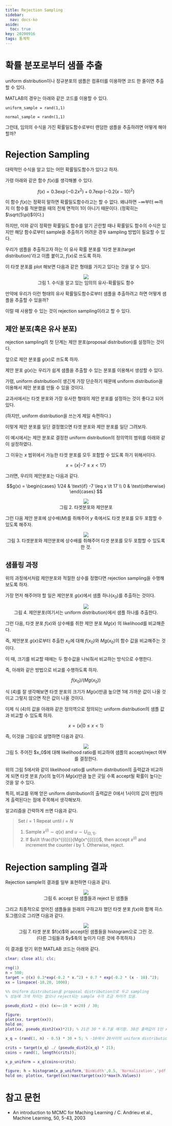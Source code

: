 ```yaml
---
title: Rejection Sampling
sidebar:
  nav: docs-ko
aside:
  toc: true
key: 20200916
tags: 통계학
---
```


# 확률 분포로부터 샘플 추출

uniform distribution이나 정규분포의 샘플은 컴퓨터를 이용하면 코드 한 줄이면 추출할 수 있다.

MATLAB의 경우는 아래와 같은 코드를 이용할 수 있다.

```
uniform_sample = rand(1,1)

normal_sample = randn(1,1)
```

그런데, 임의의 수식을 가진 확률밀도함수로부터 랜덤한 샘플을 추출하려면 어떻게 해야할까?

# Rejection Sampling

대략적인 수식을 알고 있는 어떤 확률밀도함수가 있다고 하자.

가령 아래와 같은 함수 $f(x)$를 생각해볼 수 있다.

$$f(x) = 0.3\exp\left(-0.2x^2\right) + 0.7\exp\left(-0.2(x-10)^2\right)$$

이 함수 $f(x)$는 정확히 말하면 확률밀도함수라고는 할 수 없다. 왜냐하면 $-\infty$부터 $\infty$까지 이 함수를 적분했을 때의 전체 면적이 1이 아니기 때문이다. (정확히는 $\sqrt{5\pi}$이다.)

하지만, 이와 같이 정확한 확률밀도 함수를 알기 곤란할 때나 확률밀도 함수의 수식은 있지만 해당 함수로부터 sample을 추출하기 어려운 경우 sampling 방법이 필요할 수 있다.

[//]:# (수식 1)

우리가 샘플을 추출하고자 하는 이 유사 확률 분포를 '타겟 분포(target distribution)'라고 이름 붙이고, $f(x)$로 쓰도록 하자.

이 타겟 분포를 plot 해보면 다음과 같은 형태를 가지고 있다는 것을 알 수 있다.

<p align = "center">
  <img src = "https://raw.githubusercontent.com/angeloyeo/angeloyeo.github.io/master/pics/2020-09-16-rejection_sampling/pic1.png">
  <br>
  그림 1. 수식을 알고 있는 임의의 유사-확률밀도 함수
</p>

만약에 우리가 이런 형태의 유사 확률밀도함수로부터 샘플을 추출하려고 하면 어떻게 샘플을 추출할 수 있을까?

이럴 때 사용할 수 있는 것이 rejection sampling이라고 할 수 있다.

## 제안 분포(혹은 유사 분포)

rejection sampling의 첫 단계는 제안 분포(proposal distribution)를 설정하는 것이다.

앞으로 제안 분포를 $g(x)$로 쓰도록 하자.

제안 분포 $g(x)$는 우리가 쉽게 샘플을 추출할 수 있는 분포를 이용해서 생성할 수 있다.

가령, uniform distribution이 생긴게 가장 단순하기 때문에 uniform distribution을 이용해서 제안 분포를 만들 수 있을 것이다.

교과서에서는 타겟 분포와 가장 유사한 형태의 제안 분포를 설정하는 것이 좋다고 되어 있다. 

(하지만, uniform distribution을 쓰는게 제일 속편하다.)

이렇게 제안 분포를 일단 결정했으면 타겟 분포와 제안 분포를 일단 그려보자.


이 예시에서는 제안 분포로 결정한 uniform distribution의 정의역의 범위를 아래와 같이 설정하였다.

그 이유는 $x$ 범위에서 가능한 타겟 분포를 모두 포함할 수 있도록 하기 위해서이다.

$$x = \lbrace x|-7\leq x \lt 17\rbrace$$

[//]:# (수식 2)

그러면, 우리의 제안분포는 다음과 같다.

$$g(x) = 
  \begin{cases} 
                1/24 & \text{if} -7 \leq x \lt 17 \\
                0 & \text{otherwise}
  \end{cases}
$$

[//]:# (수식 3)

<p align = "center">
  <img src = "https://raw.githubusercontent.com/angeloyeo/angeloyeo.github.io/master/pics/2020-09-16-rejection_sampling/pic2.png">
  <br>
  그림 2. 타겟분포와 제안분포
</p>

그런 다음 제안 분포에 상수배($M$)를 취해주어 $y$ 축에서도 타겟 분포를 모두 포함할 수 있도록 해주자.

<p align = "center">
  <img src = "https://raw.githubusercontent.com/angeloyeo/angeloyeo.github.io/master/pics/2020-09-16-rejection_sampling/pic3.png">
  <br>
  그림 3. 타겟분포와 제안분포에 상수배를 취해주어 타겟 분포를 모두 포함할 수 있도록 한 것.
</p>

## 샘플링 과정

위의 과정에서처럼 제안분포와 적절한 상수를 정했다면 rejection sampling을 수행해보도록 하자.

가장 먼저 해주어야 할 일은 제안분포 $g(x)$에서 샘플 하나($x_0$)를 추출하는 것이다.

<p align = "center">
  <img src = "https://raw.githubusercontent.com/angeloyeo/angeloyeo.github.io/master/pics/2020-09-16-rejection_sampling/pic4.png">
  <br>
  그림 4. 제안분포(여기서는 uniform distribution)에서 샘플 하나를 추출한다.
</p>

그런 다음, 타겟 분포 $f(x)$와 상수배를 취한 제안 분포 $Mg(x)$ 의 likelihood를 비교해준다.

즉, 제안분포 $g(x)$로부터 추출한 $x_0$에 대해 $f(x_0)$와 $Mg(x_0)$의 함수 값을 비교해주는 것이다.

이 때, 크기를 비교할 때에는 두 함수값을 나눠줘서 비교하는 방식으로 수행한다.

즉, 아래와 같은 방법으로 비교를 수행하도록 하자.

$$f(x_0)/(Mg(x_0))$$

[//]:# (수식 4)

식 (4)를 잘 생각해보면 타겟 분포의 크기가 $Mg(x)$만큼 높으면 1에 가까운 값이 나올 것이고 그렇지 않으면 작은 값이 나올 것이다.

이제 식 (4)의 값을 아래와 같은 정의역으로 정의되는 uniform distribution의 샘플 값과 비교할 수 있도록 하자.

$$x = \lbrace x| 0 \leq x \lt 1\rbrace$$

즉, 이것을 그림으로 설명하면 다음과 같다.

<p align = "center">
  <img src = "https://raw.githubusercontent.com/angeloyeo/angeloyeo.github.io/master/pics/2020-09-16-rejection_sampling/pic5.png">
  <br>
  그림 5. 주어진 $x_0$에 대해 likelihood ratio를 비교하여 샘플의 accept/reject 여부를 결정한다.
</p>

위의 그림 5에서와 같이 likelihood ratio를 uniform distribution의 출력값과 비교하게 되면 타겟 분포 $f(x)$의 높이가 $Mg(x)$만큼 높은 곳일 수록 accept될 확률이 높다는 것을 알 수 있다.

특히, 비교를 위해 얻은 uniform distribution의 출력값은 0에서 1사이의 값이 랜덤하게 출력된다는 점에 주목해서 생각해보자.

알고리즘을 간략하게 쓰면 다음과 같다.

> Set $i = 1$
> Repeat until $i=N$
>   1. Sample $x^{(i)} \sim q(x)$ and $u\sim U_{(0,1)}$.
>   2. If $u\lt \frac{f(x^{(i)})}{Mg(x^{(i)})}$, then accept $x^{(i)}$ and increment the counter $i$ by 1.
>      Otherwise, reject.

# Rejection sampling 결과

Rejection sample의 결과를 일부 표현하면 다음과 같다.

<p align = "center">
  <img src = "https://raw.githubusercontent.com/angeloyeo/angeloyeo.github.io/master/pics/2020-09-16-rejection_sampling/pic6.png">
  <br>
  그림 6. accept 된 샘플들과 reject 된 샘플들
</p>

그리고 최종적으로 얻어진 샘플들을 원래의 구하고자 했던 타겟 분포 $f(x)$와 함께 히스토그램으로 그리면 다음과 같다.

<p align = "center">
  <img src = "https://raw.githubusercontent.com/angeloyeo/angeloyeo.github.io/master/pics/2020-09-16-rejection_sampling/pic7.png">
  <br>
  그림 7. 타겟 분포 $f(x)$와 accept된 샘플들을 histogram으로 그린 것.
  <br>
  (다른 그림들과 $y$축의 높이가 다른 것에 주목하자.)
</p>

이 결과를 얻기 위한 MATLAB 코드는 아래와 같다.

```Matlab
clear; close all; clc;

rng(1)
n = 500;
target = @(x) 0.3*exp(-0.2 * x.^2) + 0.7 * exp(-0.2 * (x - 10).^2);
xx = linspace(-10,20, 1000);

%% Uniform distribution을 proposal distribution으로 두고 sampling
% 성능에 크게 차이는 없으나 reject되는 sample 수가 조금 차이가 있음.

pseudo_dist2 = @(x) (x>=-10 * x<20) / 30;

figure;
plot(xx, target(xx));
hold on;
plot(xx, pseudo_dist2(xx)*21); % 21은 30 * 0.7을 얘기함. 30은 출력값이 1인 x의 범주, 0.7은 target의 최고 높이.

x_q = (rand(1, n) - 0.5) * 30 + 5; % -10에서 20사이의 uniform distribution

crits = target(x_q) ./ (pseudo_dist2(x_q) * 21);
coins = rand(1, length(crits));

x_p_uniform = x_q(coins<crits);

figure; h = histogram(x_p_uniform,'BinWidth',0.5, 'Normalization','pdf');
hold on; plot(xx, target(xx)/max(target(xx))*max(h.Values))

```

# 참고 문헌

* An introduction to MCMC for Maching Learning / C. Andrieu et al., Machine Learning, 50, 5-43, 2003